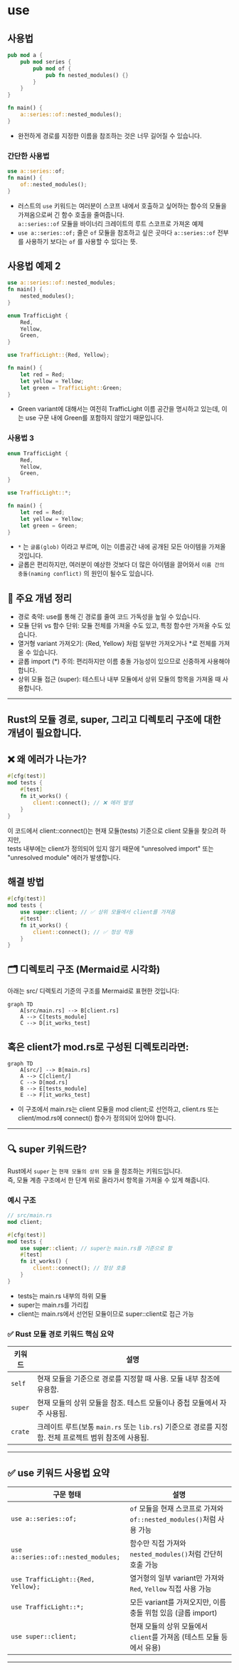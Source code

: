 # use

## 사용법
```rust
pub mod a {
    pub mod series {
        pub mod of {
            pub fn nested_modules() {}
        }
    }
}

fn main() {
    a::series::of::nested_modules();
}
```
- 완전하게 경로를 지정한 이름을 참조하는 것은 너무 길어질 수 있습니다. 

### 간단한 사용법
```rust
use a::series::of;
fn main() {
    of::nested_modules();
}

```
- 러스트의 `use` 키워드는 여러분이 스코프 내에서 호출하고 싶어하는 함수의 모듈을 가져옴으로써 긴 함수 호출을 줄여줍니다.  
`a::series::of` 모듈을 바이너리 크레이트의 루트 스코프로 가져온 예제
- `use a::series::of;` 줄은 `of` 모듈을 참조하고 싶은 곳마다 `a::series::of` 전부를 사용하기 보다는 `of` 를 사용할 수 있다는 뜻.

## 사용법 예제 2
```rust
use a::series::of::nested_modules;
fn main() {
    nested_modules();
}

enum TrafficLight {
    Red,
    Yellow,
    Green,
}

use TrafficLight::{Red, Yellow};

fn main() {
    let red = Red;
    let yellow = Yellow;
    let green = TrafficLight::Green;
}
```
- Green variant에 대해서는 여전히 TrafficLight 이름 공간을 명시하고 있는데, 이는 use 구문 내에 Green를 포함하지 않았기 때문입니다.


### 사용법 3
```rust
enum TrafficLight {
    Red,
    Yellow,
    Green,
}

use TrafficLight::*;

fn main() {
    let red = Red;
    let yellow = Yellow;
    let green = Green;
}

```
- `*` 는 `글롭(glob)` 이라고 부르며, 이는 이름공간 내에 공개된 모든 아이템을 가져올 것입니다.  
- 글롭은 편리하지만, 여러분이 예상한 것보다 더 많은 아이템을 끌어와서 `이름 간의 충돌(naming conflict)` 의 원인이 될수도 있습니다.

## 📌 주요 개념 정리
- 경로 축약: use를 통해 긴 경로를 줄여 코드 가독성을 높일 수 있습니다.
- 모듈 단위 vs 함수 단위: 모듈 전체를 가져올 수도 있고, 특정 함수만 가져올 수도 있습니다.
- 열거형 variant 가져오기: {Red, Yellow} 처럼 일부만 가져오거나 *로 전체를 가져올 수 있습니다.
- 글롭 import (*) 주의: 편리하지만 이름 충돌 가능성이 있으므로 신중하게 사용해야 합니다.
- 상위 모듈 접근 (super): 테스트나 내부 모듈에서 상위 모듈의 항목을 가져올 때 사용합니다.

---

## Rust의 모듈 경로, super, 그리고 디렉토리 구조에 대한 개념이 필요합니다.

## ❌ 왜 에러가 나는가?
```rust
#[cfg(test)]
mod tests {
    #[test]
    fn it_works() {
        client::connect(); // ❌ 에러 발생
    }
}
```

이 코드에서 client::connect()는 현재 모듈(tests) 기준으로 client 모듈을 찾으려 하지만,  
tests 내부에는 client가 정의되어 있지 않기 때문에 "unresolved import" 또는 "unresolved module" 에러가 발생합니다.

## 해결 방법
```rust
#[cfg(test)]
mod tests {
    use super::client; // ✅ 상위 모듈에서 client를 가져옴
    #[test]
    fn it_works() {
        client::connect(); // ✅ 정상 작동
    }
}
```


## 🗂️ 디렉토리 구조 (Mermaid로 시각화)
아래는 src/ 디렉토리 기준의 구조를 Mermaid로 표현한 것입니다:
```mermaid
graph TD
    A[src/main.rs] --> B[client.rs]
    A --> C[tests_module]
    C --> D[it_works_test]
```

## 혹은 client가 mod.rs로 구성된 디렉토리라면:
```mermaid
graph TD
    A[src/] --> B[main.rs]
    A --> C[client/]
    C --> D[mod.rs]
    B --> E[tests_module]
    E --> F[it_works_test]
```

- 이 구조에서 main.rs는 client 모듈을 mod client;로 선언하고, client.rs 또는 client/mod.rs에 connect() 함수가 정의되어 있어야 합니다.

---

## 🔍 super 키워드란?
Rust에서 `super` 는 `현재 모듈의 상위 모듈` 을 참조하는 키워드입니다.  
즉, 모듈 계층 구조에서 한 단계 위로 올라가서 항목을 가져올 수 있게 해줍니다.  
### 예시 구조
```rust
// src/main.rs
mod client;

#[cfg(test)]
mod tests {
    use super::client; // super는 main.rs를 기준으로 함
    #[test]
    fn it_works() {
        client::connect(); // 정상 호출
    }
}
```

- tests는 main.rs 내부의 하위 모듈
- super는 main.rs를 가리킴
- client는 main.rs에서 선언된 모듈이므로 super::client로 접근 가능

### ✅ Rust 모듈 경로 키워드 핵심 요약
| 키워드   | 설명                                                                 |
|----------|----------------------------------------------------------------------|
| `self`   | 현재 모듈을 기준으로 경로를 지정할 때 사용. 모듈 내부 참조에 유용함. |
| `super`  | 현재 모듈의 상위 모듈을 참조. 테스트 모듈이나 중첩 모듈에서 자주 사용됨. |
| `crate`  | 크레이트 루트(보통 `main.rs` 또는 `lib.rs`) 기준으로 경로를 지정함. 전체 프로젝트 범위 참조에 사용됨. |

---

## ✅ use 키워드 사용법 요약
| 구문 형태                          | 설명                                                                 |
|-----------------------------------|----------------------------------------------------------------------|
| `use a::series::of;`              | `of` 모듈을 현재 스코프로 가져와 `of::nested_modules()`처럼 사용 가능 |
| `use a::series::of::nested_modules;` | 함수만 직접 가져와 `nested_modules()`처럼 간단히 호출 가능             |
| `use TrafficLight::{Red, Yellow};` | 열거형의 일부 variant만 가져와 `Red`, `Yellow` 직접 사용 가능         |
| `use TrafficLight::*;`            | 모든 variant를 가져오지만, 이름 충돌 위험 있음 (글롭 import)           |
| `use super::client;`              | 현재 모듈의 상위 모듈에서 `client`를 가져옴 (테스트 모듈 등에서 유용)  |

---
